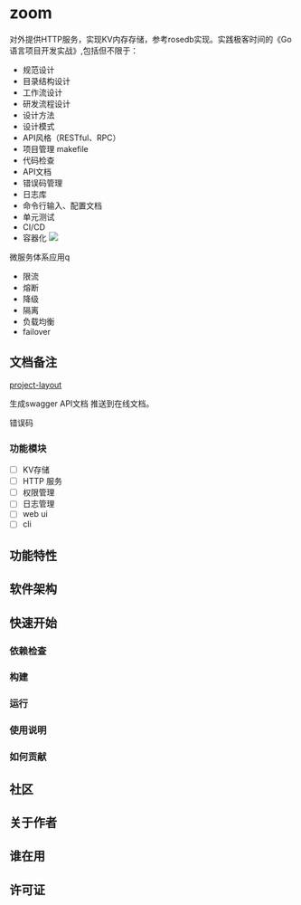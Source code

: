# zoom
对外提供HTTP服务，实现KV内存存储，参考rosedb实现。实践极客时间的《Go 语言项目开发实战》,包括但不限于：
- 规范设计
- 目录结构设计
- 工作流设计
- 研发流程设计
- 设计方法
- 设计模式
- API风格（RESTful、RPC）
- 项目管理 makefile
- 代码检查
- API文档
- 错误码管理
- 日志库
- 命令行输入、配置文档
- 单元测试
- CI/CD
- 容器化
![](https://static001.geekbang.org/resource/image/8a/c7/8a94938bc087ed96d0ec87261db292c7.jpg?wh=4770x1487)

微服务体系应用q
- 限流
- 熔断
- 降级
- 隔离
- 负载均衡
- failover

## 文档备注
[project-layout](https://github.com/golang-standards/project-layout)

生成swagger API文档 推送到在线文档。

错误码
### 功能模块
- [ ] KV存储
- [ ] HTTP 服务
- [ ] 权限管理
- [ ] 日志管理
- [ ] web ui
- [ ] cli

## 功能特性
## 软件架构
## 快速开始
### 依赖检查
### 构建
### 运行
### 使用说明
### 如何贡献
## 社区
## 关于作者
## 谁在用
## 许可证
